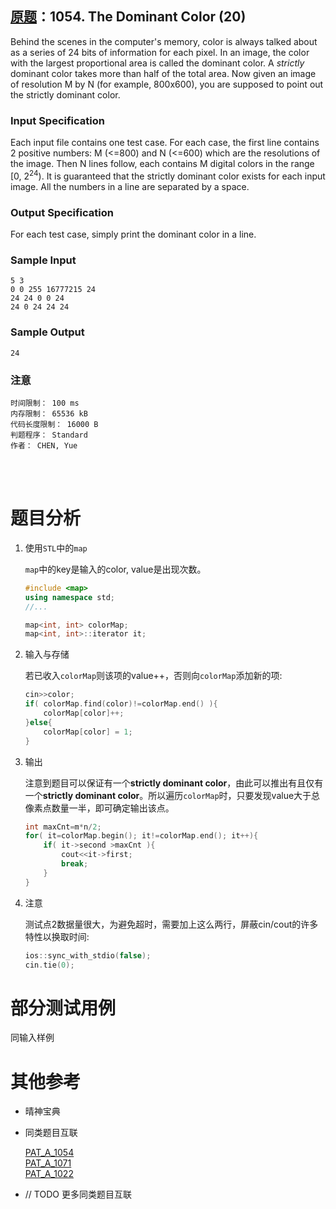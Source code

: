 ##	[原题](https://www.patest.cn/contests/pat-a-practise/1054)：1054. The Dominant Color (20)

Behind the scenes in the computer's memory, color is always talked about as a series of 24 bits of information for each pixel. In an image, the color with the largest proportional area is called the dominant color. A *strictly* dominant color takes more than half of the total area. Now given an image of resolution M by N (for example, 800x600), you are supposed to point out the strictly dominant color.

###	Input Specification

Each input file contains one test case. For each case, the first line contains 2 positive numbers: M (<=800) and N (<=600) which are the resolutions of the image. Then N lines follow, each contains M digital colors in the range [0, 2<sup>24</sup>). It is guaranteed that the strictly dominant color exists for each input image. All the numbers in a line are separated by a space.

###	Output Specification

For each test case, simply print the dominant color in a line.

###	Sample Input

	5 3
    0 0 255 16777215 24
    24 24 0 0 24
    24 0 24 24 24

###	Sample Output

	24

###	注意

	时间限制： 100 ms
	内存限制： 65536 kB
	代码长度限制： 16000 B
	判题程序： Standard
	作者： CHEN, Yue

<br/><br/>

#	题目分析

1.	使用`STL`中的`map`

    `map`中的key是输入的color, value是出现次数。
	
    ```cpp
    #include <map>
    using namespace std;
    //...
    
    map<int, int> colorMap;
    map<int, int>::iterator it;
    ```
	
2.  输入与存储

    若已收入`colorMap`则该项的value++，否则向`colorMap`添加新的项:
    
    ```cpp
    cin>>color;
    if( colorMap.find(color)!=colorMap.end() ){
        colorMap[color]++;
    }else{
        colorMap[color] = 1;
    }
    ```

3.  输出

    注意到题目可以保证有一个**strictly dominant color**，由此可以推出有且仅有一个**strictly dominant color**。所以遍历`colorMap`时，只要发现value大于总像素点数量一半，即可确定输出该点。
    
    ```cpp
    int maxCnt=m*n/2;
	for( it=colorMap.begin(); it!=colorMap.end(); it++){
		if( it->second >maxCnt ){
			cout<<it->first;
			break;
		}
	}
    ```

4.  注意

    测试点2数据量很大，为避免超时，需要加上这么两行，屏蔽cin/cout的许多特性以换取时间:
    
    ```cpp
    ios::sync_with_stdio(false);
	cin.tie(0);
    ```

#	部分测试用例

同输入样例

#	其他参考

*   晴神宝典

*   同类题目互联

    [PAT_A_1054](https://github.com/jJayyyyyyy/cs/tree/master/OJ/PAT/advanced_level/1054_The_Dorminat_Color)  
    [PAT_A_1071](https://github.com/jJayyyyyyy/cs/tree/master/OJ/PAT/advanced_level/1071_Speech_Patterns)  
    [PAT_A_1022](https://github.com/jJayyyyyyy/cs/tree/master/OJ/PAT/advanced_level/1022_Digital_Library)  

*	// TODO 更多同类题目互联